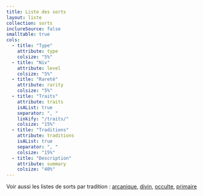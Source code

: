 ```yaml
---
title: Liste des sorts
layout: liste
collection: sorts
inclureSource: false
smalltable: true
cols:
  - title: "Type"
    attribute: type
    colsize: "5%"
  - title: "Niv"
    attribute: level
    colsize: "5%"
  - title: "Rareté"
    attribute: rarity
    colsize: "5%"
  - title: "Traits"
    attribute: traits
    isAList: true
    separator: ", "
    linkify: "/traits/"
    colsize: "15%"
  - title: "Traditions"
    attribute: traditions
    isAList: true
    separator: ", "
    colsize: "15%"
  - title: "Description"
    attribute: summary
    colsize: "40%"
---
```


Voir aussi les listes de sorts par tradition : [arcanique](liste-des-sorts-arcaniques.html), [divin](liste-des-sorts-divins.html), [occulte](liste-des-sorts-occultes.html), [primaire](liste-des-sorts-primaires.html)